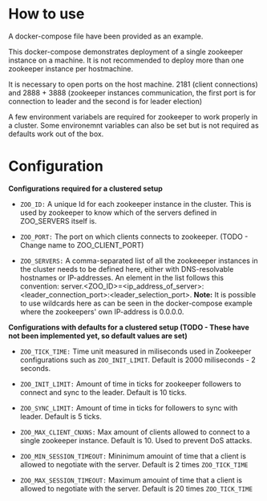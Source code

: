 # How to use

A docker-compose file have been provided as an example.

This docker-compose demonstrates deployment of a single zookeeper instance on a machine. It is not recommended to deploy more than one zookeeper instance per hostmachine.

It is necessary to open ports on the host machine. 2181 (client connections) and 2888 + 3888 (zookeeper instances communication, the first port is for connection to leader and the second is for leader election)

A few environment variabels are required for zookeeper to work properly in a cluster. Some environemnt variables can also be set but is not required as defaults work out of the box.

# Configuration

**Configurations required for a clustered setup**

- `ZOO_ID:` A unique Id for each zookeeper instance in the cluster. This is used by zookeeper to know which of the servers defined in ZOO_SERVERS itself is.

- `ZOO_PORT:` The port on which clients connects to zookeeper. (TODO - Change name to ZOO_CLIENT_PORT)

- `ZOO_SERVERS:` A comma-separated list of all the zookeeeper instances in the cluster needs to be defined here, either with DNS-resolvable hostnames or IP-addresses. An element in the list follows this convention: server.<ZOO_ID>=<ip_address_of_server>:<leader_connection_port>:<leader_selection_port>. **Note:** It is possible to use wildcards here as can be seen in the docker-compose example where the zookeepers' own IP-address is 0.0.0.0.

**Configurations with defaults for a clustered setup (TODO - These have not been implemented yet, so default values are set)**

- `ZOO_TICK_TIME:` Time unit measured in miliseconds used in Zookeeper configurations such as `ZOO_INIT_LIMIT`. Default is 2000 miliseconds - 2 seconds.

- `ZOO_INIT_LIMIT:` Amount of time in ticks for zookeeper followers to connect and sync to the leader. Default is 10 ticks.

- `ZOO_SYNC_LIMIT:` Amount of time in ticks for followers to sync with leader. Default is 5 ticks.

- `ZOO_MAX_CLIENT_CNXNS:` Max amount of clients allowed to connect to a single zookeeper instance. Default is 10. Used to prevent DoS attacks.

- `ZOO_MIN_SESSION_TIMEOUT:` Mininimum amouint of time that a client is allowed to negotiate with the server. Default is 2 times `ZOO_TICK_TIME`

- `ZOO_MAX_SESSION_TIMEOUT:` Maximum amouint of time that a client is allowed to negotiate with the server. Default is 20 times `ZOO_TICK_TIME`
